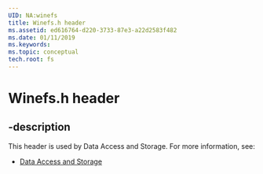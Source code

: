```yaml
---
UID: NA:winefs
title: Winefs.h header
ms.assetid: ed616764-d220-3733-87e3-a22d2583f482
ms.date: 01/11/2019
ms.keywords: 
ms.topic: conceptual
tech.root: fs
---
```


# Winefs.h header


## -description


This header is used by Data Access and Storage. For more information, see:

- [Data Access and Storage](../_fs/index.md)

